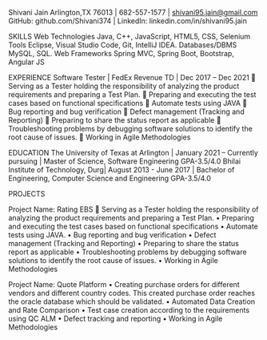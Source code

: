 Shivani Jain
Arlington,TX 76013 | 682-557-1577 | shivani95.jain@gmail.com GitHub: github.com/Shivani374 | LinkedIn: linkedin.com/in/shivani95.jain 

SKILLS
Web Technologies	Java, C++, JavaScript, HTML5, CSS, Selenium
Tools	 Eclipse, Visual Studio Code, Git, IntelliJ IDEA.
Databases/DBMS	MySQL, SQL.
Web Frameworks	Spring MVC, Spring Boot, Bootstrap, Angular JS
 

EXPERIENCE
Software Tester | FedEx Revenue TD | Dec 2017 – Dec 2021
	Serving as a Tester holding the responsibility of analyzing the product requirements and preparing a Test Plan.
	Preparing and executing the test cases based on functional specifications
	Automate tests using JAVA 
	Bug reporting and bug verification
	Defect management (Tracking and Reporting)
	Preparing to share the status report as applicable
	Troubleshooting problems by debugging software solutions to identify the root cause of issues.
	Working in Agile Methodologies

EDUCATION
The University of Texas at Arlington | January 2021 – Currently pursuing | Master of Science, Software Engineering   GPA-3.5/4.0
Bhilai Institute of Technology, Durg| August 2013 - June 2017 |                        Bachelor of Engineering, Computer Science and Engineering   GPA-3.5/4.0

PROJECTS

  Project Name: Rating EBS
	Serving as a Tester holding the responsibility of analyzing the product requirements and preparing a Test Plan.
•	Preparing and executing the test cases based on functional specifications
•	Automate tests using JAVA.
•	Bug reporting and bug verification
•	Defect management (Tracking and Reporting)
•	Preparing to share the status report as applicable
•	Troubleshooting problems by debugging software solutions to identify the root cause of issues.
•	Working in Agile Methodologies

 Project Name: Quote Platform
•	Creating purchase orders for different vendors and different country codes. This created purchase order reaches the oracle database which should be validated.
•	Automated Data Creation and Rate Comparison
•	Test case creation according to the requirements using QC ALM
•	Defect tracking and reporting 
•	Working in Agile Methodologies


